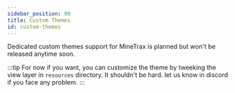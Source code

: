 ```yaml
---
sidebar_position: 99
title: Custom Themes
id: custom-themes
---
```


Dedicated custom themes support for MineTrax is planned but won't be released anytime soon.

:::tip
For now if you want, you can customize the theme by tweeking the view layer in `resources` directory. It shouldn't be hard. let us know in discord if you face any problem.
:::